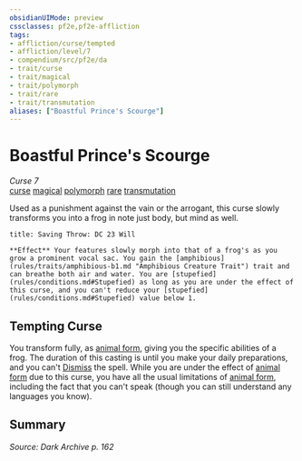 ```yaml
---
obsidianUIMode: preview
cssclasses: pf2e,pf2e-affliction
tags:
- affliction/curse/tempted
- affliction/level/7
- compendium/src/pf2e/da
- trait/curse
- trait/magical
- trait/polymorph
- trait/rare
- trait/transmutation
aliases: ["Boastful Prince's Scourge"]
---
```

# Boastful Prince's Scourge
*Curse 7*  
[curse](rules/traits/curse.md "Curse Effect Trait")  [magical](rules/traits/magical.md "Magical Item Trait")  [polymorph](rules/traits/polymorph.md "Polymorph Effect Trait")  [rare](rules/traits/rare.md "Rare Rarity Trait")  [transmutation](rules/traits/transmutation.md "Transmutation School Trait")  

Used as a punishment against the vain or the arrogant, this curse slowly transforms you into a frog in note just body, but mind as well.

```ad-inline-affliction
title: Saving Throw: DC 23 Will

**Effect** Your features slowly morph into that of a frog's as you grow a prominent vocal sac. You gain the [amphibious](rules/traits/amphibious-b1.md "Amphibious Creature Trait") trait and can breathe both air and water. You are [stupefied](rules/conditions.md#Stupefied) as long as you are under the effect of this curse, and you can't reduce your [stupefied](rules/conditions.md#Stupefied) value below 1.
```

## Tempting Curse

You transform fully, as [animal form](compendium/spells/animal-form.md), giving you the specific abilities of a frog. The duration of this casting is until you make your daily preparations, and you can't [Dismiss](rules/actions/dismiss.md) the spell. While you are under the effect of [animal form](compendium/spells/animal-form.md) due to this curse, you have all the usual limitations of [animal form](compendium/spells/animal-form.md), including the fact that you can't speak (though you can still understand any languages you know).

## Summary

*Source: Dark Archive p. 162*